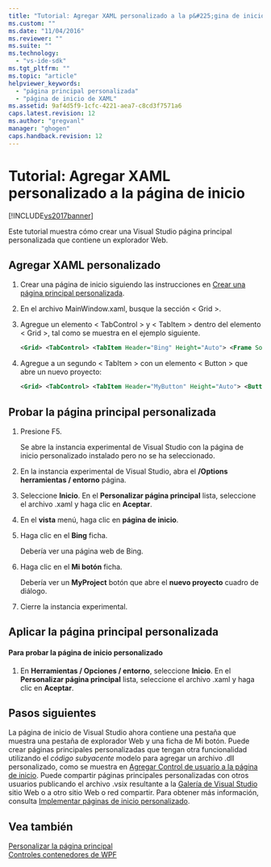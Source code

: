 ```yaml
---
title: "Tutorial: Agregar XAML personalizado a la p&#225;gina de inicio | Microsoft Docs"
ms.custom: ""
ms.date: "11/04/2016"
ms.reviewer: ""
ms.suite: ""
ms.technology: 
  - "vs-ide-sdk"
ms.tgt_pltfrm: ""
ms.topic: "article"
helpviewer_keywords: 
  - "página principal personalizada"
  - "página de inicio de XAML"
ms.assetid: 9af4d5f9-1cfc-4221-aea7-c8cd3f7571a6
caps.latest.revision: 12
ms.author: "gregvanl"
manager: "ghogen"
caps.handback.revision: 12
---
```

# Tutorial: Agregar XAML personalizado a la p&#225;gina de inicio
[!INCLUDE[vs2017banner](../code-quality/includes/vs2017banner.md)]

Este tutorial muestra cómo crear una Visual Studio página principal personalizada que contiene un explorador Web.  
  
## Agregar XAML personalizado  
  
1.  Crear una página de inicio siguiendo las instrucciones en [Crear una página principal personalizada](../extensibility/creating-a-custom-start-page.md).  
  
2.  En el archivo MainWindow.xaml, busque la sección \< Grid \>.  
  
3.  Agregue un elemento \< TabControl \> y \< TabItem \> dentro del elemento \< Grid \>, tal como se muestra en el ejemplo siguiente.  
  
    ```xml  
    <Grid> <TabControl> <TabItem Header="Bing" Height="Auto"> <Frame Source="http://www.bing.com" /> </TabItem> </TabControl> </Grid>  
    ```  
  
4.  Agregue a un segundo \< TabItem \> con un elemento \< Button \> que abre un nuevo proyecto:  
  
    ```xml  
    <Grid> <TabControl> <TabItem Header="MyButton" Height="Auto"> <Button Name="btnNewProj" Content="New Project" Command="{x:Static vscom:VSCommands.ExecuteCommand}" CommandParameter="File.NewProject" > </Button> </TabItem> <TabItem Header="Bing" Height="Auto"> <Frame Source="http://www.bing.com" /> </TabItem> </TabControl> </Grid>  
    ```  
  
## Probar la página principal personalizada  
  
1.  Presione F5.  
  
     Se abre la instancia experimental de Visual Studio con la página de inicio personalizado instalado pero no se ha seleccionado.  
  
2.  En la instancia experimental de Visual Studio, abra el **\/Options herramientas \/ entorno** página.  
  
3.  Seleccione **Inicio**. En el **Personalizar página principal** lista, seleccione el archivo .xaml y haga clic en **Aceptar**.  
  
4.  En el **vista** menú, haga clic en **página de inicio**.  
  
5.  Haga clic en el **Bing** ficha.  
  
     Debería ver una página web de Bing.  
  
6.  Haga clic en el **Mi botón** ficha.  
  
     Debería ver un **MyProject** botón que abre el **nuevo proyecto** cuadro de diálogo.  
  
7.  Cierre la instancia experimental.  
  
## Aplicar la página principal personalizada  
  
#### Para probar la página de inicio personalizado  
  
1.  En **Herramientas \/ Opciones \/ entorno**, seleccione **Inicio**. En el **Personalizar página principal** lista, seleccione el archivo .xaml y haga clic en **Aceptar**.  
  
## Pasos siguientes  
 La página de inicio de Visual Studio ahora contiene una pestaña que muestra una pestaña de explorador Web y una ficha de Mi botón. Puede crear páginas principales personalizadas que tengan otra funcionalidad utilizando el *código subyacente* modelo para agregar un archivo .dll personalizado, como se muestra en [Agregar Control de usuario a la página de inicio](../extensibility/adding-user-control-to-the-start-page.md). Puede compartir páginas principales personalizadas con otros usuarios publicando el archivo .vsix resultante a la [Galería de Visual Studio](http://go.microsoft.com/fwlink/?LinkID=123847) sitio Web o a otro sitio Web o red compartir. Para obtener más información, consulta [Implementar páginas de inicio personalizado](../extensibility/deploying-custom-start-pages.md).  
  
## Vea también  
 [Personalizar la página principal](../ide/customizing-the-start-page-for-visual-studio.md)   
 [Controles contenedores de WPF](http://msdn.microsoft.com/es-es/a0177167-d7db-4205-9607-8ae316952566)